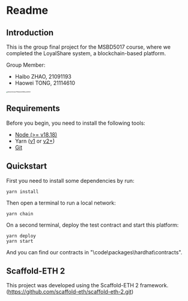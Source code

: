 # Readme

## Introduction

This is the group final project for the MSBD5017 course, where we completed the LoyalShare system, a blockchain-based platform.

Group Member:

- Haibo ZHAO, 21091193
- Haowei TONG, 21114610

<img src="https://raw.githubusercontent.com/Sea-173/Picgo-img/main/img/202412061258096.jpg" alt="8e5e9d0cbb7186a1a1df48fba5df534" style="zoom:25%;" />

## Requirements

Before you begin, you need to install the following tools:

- [Node (>= v18.18)](https://nodejs.org/en/download/)
- Yarn ([v1](https://classic.yarnpkg.com/en/docs/install/) or [v2+](https://yarnpkg.com/getting-started/install))
- [Git](https://git-scm.com/downloads)

## Quickstart

First you need to install some dependencies by run:

```
yarn install
```

Then open a terminal to run a local network:

```
yarn chain
```

On a second terminal, deploy the test contract and start this platform:

```
yarn deploy
yarn start
```

And you can find our contracts in "\code\packages\hardhat\contracts\".

## Scaffold-ETH 2

This project was developed using the Scaffold-ETH 2 framework. (https://github.com/scaffold-eth/scaffold-eth-2.git)
